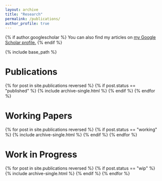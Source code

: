 ```yaml
---
layout: archive
title: "Research"
permalink: /publications/
author_profile: true
---
```


{% if author.googlescholar %}
  You can also find my articles on <u><a href="{{author.googlescholar}}">my Google Scholar profile</a>.</u>
{% endif %}

{% include base_path %}

# Publications

{% for post in site.publications reversed %}
  {% if post.status == "published" %}
    {% include archive-single.html %}
  {% endif %}
{% endfor %}

# Working Papers

{% for post in site.publications reversed %}
  {% if post.status == "working" %}
    {% include archive-single.html %}
  {% endif %}
{% endfor %}

# Work in Progress

{% for post in site.publications reversed %}
  {% if post.status == "wip" %}
    {% include archive-single.html %}
  {% endif %}
{% endfor %}
